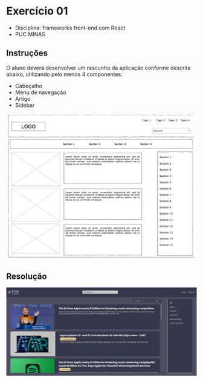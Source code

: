 # Exercício 01

- Disciplina: frameworks front-end com React
- PUC MINAS

## Instruções

O aluno deverá desenvolver um rascunho da aplicação conforme descrita abaixo, utilizando pelo menos 4 componentes:

- Cabeçalho
- Menu de navegação
- Artigo
- Sidebar

![Rascunho da aplicação](./public/rascunho.png)

## Resolução

![Resolução](./public/resolucao.png)
